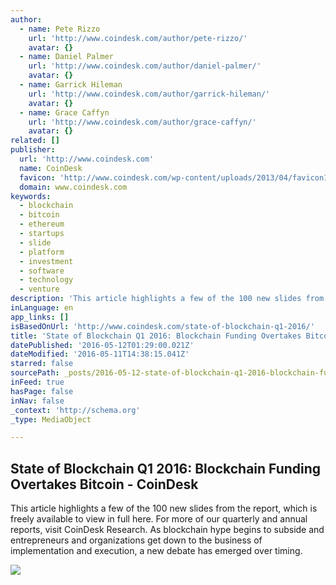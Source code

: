 ```yaml
---
author:
  - name: Pete Rizzo
    url: 'http://www.coindesk.com/author/pete-rizzo/'
    avatar: {}
  - name: Daniel Palmer
    url: 'http://www.coindesk.com/author/daniel-palmer/'
    avatar: {}
  - name: Garrick Hileman
    url: 'http://www.coindesk.com/author/garrick-hileman/'
    avatar: {}
  - name: Grace Caffyn
    url: 'http://www.coindesk.com/author/grace-caffyn/'
    avatar: {}
related: []
publisher:
  url: 'http://www.coindesk.com'
  name: CoinDesk
  favicon: 'http://www.coindesk.com/wp-content/uploads/2013/04/favicon1.ico?ffe887'
  domain: www.coindesk.com
keywords:
  - blockchain
  - bitcoin
  - ethereum
  - startups
  - slide
  - platform
  - investment
  - software
  - technology
  - venture
description: 'This article highlights a few of the 100 new slides from the report, which is freely available to view in full here. For more of our quarterly and annual reports, visit CoinDesk Research. As blockchain hype begins to subside and entrepreneurs and organizations get down to the business of implementation and execution, a new debate has emerged over timing.'
inLanguage: en
app_links: []
isBasedOnUrl: 'http://www.coindesk.com/state-of-blockchain-q1-2016/'
title: 'State of Blockchain Q1 2016: Blockchain Funding Overtakes Bitcoin - CoinDesk'
datePublished: '2016-05-12T01:29:00.021Z'
dateModified: '2016-05-11T14:38:15.041Z'
starred: false
sourcePath: _posts/2016-05-12-state-of-blockchain-q1-2016-blockchain-funding-overtakes-bi.md
inFeed: true
hasPage: false
inNav: false
_context: 'http://schema.org'
_type: MediaObject

---
```

<article style=""><h1>State of Blockchain Q1 2016: Blockchain Funding Overtakes Bitcoin - CoinDesk</h1><p>This article highlights a few of the 100 new slides from the report, which is freely available to view in full here. For more of our quarterly and annual reports, visit CoinDesk Research. As blockchain hype begins to subside and entrepreneurs and organizations get down to the business of implementation and execution, a new debate has emerged over timing.</p><img src="http://media.coindesk.com/2016/05/Screen-Shot-2016-05-11-at-8.16.50-AM.png" /></article>